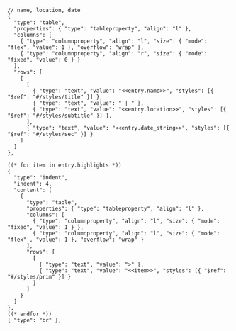     // name, location, date
    {
      "type": "table",
      "properties": { "type": "tableproperty", "align": "l" },
      "columns": [
        { "type": "columnproperty", "align": "l", "size": { "mode": "flex", "value": 1 }, "overflow": "wrap" },
        { "type": "columnproperty", "align": "r", "size": { "mode": "fixed", "value": 0 } }
      ],
      "rows": [
        [
          [
            { "type": "text", "value": "<<entry.name>>", "styles": [{ "$ref": "#/styles/title" }] },
            { "type": "text", "value": " | " },
            { "type": "text", "value": "<<entry.location>>", "styles": [{ "$ref": "#/styles/subtitle" }] },
          ],
          { "type": "text", "value": "<<entry.date_string>>", "styles": [{ "$ref": "#/styles/sec" }] }
        ]
      ]
    },

    ((* for item in entry.highlights *))
    {
      "type": "indent",
      "indent": 4,
      "content": [
        {
          "type": "table",
          "properties": { "type": "tableproperty", "align": "l" },
          "columns": [
            { "type": "columnproperty", "align": "l", "size": { "mode": "fixed", "value": 1 } },
            { "type": "columnproperty", "align": "l", "size": { "mode": "flex" , "value": 1 }, "overflow": "wrap" }
          ],
          "rows": [
            [
              { "type": "text", "value": ">" },
              { "type": "text", "value": "<<item>>", "styles": [{ "$ref": "#/styles/prim" }] }
            ]
          ]
        }
      ]
    },
    ((* endfor *))
    { "type": "br" },


